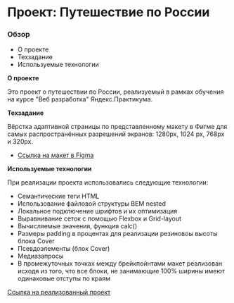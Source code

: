 # Проект: Путешествие по России

### Обзор

- О проекте
- Техзадание
- Используемые технологии

**О проекте**

Это проект о путешествии по России, реализуемый в рамках обучения на курсе "Веб разработка" Яндекс.Практикума.

**Техзадание**

Вёрстка адаптивной страницы по представленному макету в Фигме для самых распространённых разрешений экранов: 1280px, 1024 px, 768px и 320px.

- [Ссылка на макет в Figma](https://www.figma.com/file/5S2WSbEFL6awjVWJ0NWL8Q/Sprint-3_-Russia-_-desktop-mobile?node-id=28503%3A0)

**Используемые технологии**

При реализации проекта использовались следующие технологии:

- Семантические теги HTML
- Использование файловой структуры BEM nested
- Локальное подключение шрифтов и их оптимизация
- Выравнивание сеток с помощью Flexbox и Grid-layout
- Вычисляемые значения, функция calc()
- Размеры padding в процентах для реализации резиновоы высоты блока Cover
- Псевдоэлементы (блок Cover)
- Медиазапросы
- В промежуточных точках между брейкпойнтами макет реализован исходя из того, что все блоки, не занимающие 100% ширины имеют одинаковые отступы по краям

[Ссылка на реализованный проект](https://gkorolev-art.github.io/arround-russia/)
